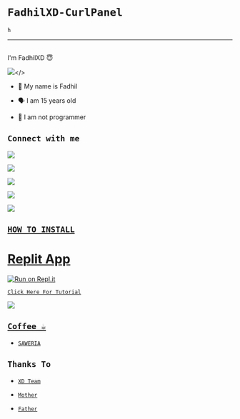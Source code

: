 # ```FadhilXD-CurlPanel```



<p align='center'>

    h

-------

<br>I'm FadhilXD 😇 </h1>

<p align="center">

  <img src="https://github.com/fadhilxd.png" /></>

</p>

- 👼 My name is Fadhil

- 🗣️ I am 15 years old 

- 🔭 I am not programmer

## ```Connect with me```

<p align="center">

  
  <a href="https://wa.me/6281378003033"><img src="https://img.shields.io/badge/WhatsApp-25D366?style=for-the-badge&logo=whatsapp&logoColor=white" />

  <a href="https://www.facebook.com/profile.php?id=100015526687857"><img src="https://img.shields.io/badge/Facebook-%234267B2.svg?&style=for-the-badge&logo=facebook&logoColor=white" />

  <a href="https://t.me/fadhilxd12"><img src="https://img.shields.io/badge/Telegram-%230088cc.svg?&style=for-the-badge&logo=telegram&logoColor=white" /> <br>

  <a href="https://github.com/fadhilxd"><img src="https://img.shields.io/badge/-GitHub-black?style=flat-square&logo=github" /> 

  

  <a href="https://komarev.com/ghpvc/?username=zeeoneofficial&color=blue&style=flat-square&label=Profile+Dilihat"><img src="https://komarev.com/ghpvc/?username=zeeoneofficial&color=blue&style=flat-square&label=Profile+Dilihat" />

</p>

## ```HOW TO INSTALL```


# Replit App

[![Run on Repl.it](https://repl.it/badge/github/zeeoneofficial/Alphabot-Md)](https://replit.com)

[`Click Here For Tutorial`](https://youtu.be/FqgjPDqWsF0)

<p align="center">

  <a href="https://youtu.be/FqgjPDqWsF0"><img src="https://telegra.ph/file/65daaa8264afddd90ccb5.jpg" />

</p>

## ```Coffee ☕```

- [`SAWERIA`](https://saweria.co/dhilxd)

## ```Thanks To```

- [`XD Team`]()

- [`Mother`]()

- [`Father`]()

